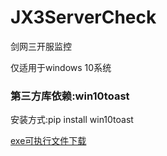 # JX3ServerCheck
剑网三开服监控

仅适用于windows 10系统

### 第三方库依赖:win10toast 
安装方式:pip install win10toast

[exe可执行文件下载](https://github.com/sotha-sil-zen/JX3ServerCheck/releases/download/Publish/kaifujiankong.exe)
